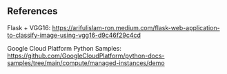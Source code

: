 ## References
Flask + VGG16: https://arifulislam-ron.medium.com/flask-web-application-to-classify-image-using-vgg16-d9c46f29c4cd

Google Cloud Platform Python Samples: https://github.com/GoogleCloudPlatform/python-docs-samples/tree/main/compute/managed-instances/demo
